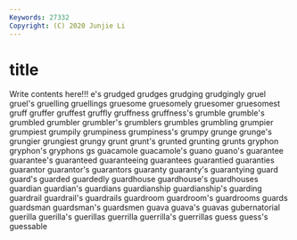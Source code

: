 ```yaml
---
Keywords: 27332
Copyright: (C) 2020 Junjie Li
---
```


# title

Write contents here!!!
e's 
grudged 
grudges 
grudging 
grudgingly 
gruel
gruel's 
gruelling 
gruellings 
gruesome 
gruesomely 
gruesomer 
gruesomest 
gruff 
gruffer 
gruffest
gruffly 
gruffness 
gruffness's 
grumble 
grumble's 
grumbled 
grumbler 
grumbler's 
grumblers 
grumbles
grumbling 
grumpier 
grumpiest 
grumpily 
grumpiness 
grumpiness's 
grumpy 
grunge 
grunge's 
grungier
grungiest 
grungy 
grunt 
grunt's 
grunted 
grunting 
grunts 
gryphon 
gryphon's 
gryphons
gs 
guacamole 
guacamole's 
guano 
guano's 
guarantee 
guarantee's 
guaranteed 
guaranteeing 
guarantees
guarantied 
guaranties 
guarantor 
guarantor's 
guarantors 
guaranty 
guaranty's 
guarantying 
guard 
guard's
guarded 
guardedly 
guardhouse 
guardhouse's 
guardhouses 
guardian 
guardian's 
guardians 
guardianship 
guardianship's
guarding 
guardrail 
guardrail's 
guardrails 
guardroom 
guardroom's 
guardrooms 
guards 
guardsman 
guardsman's
guardsmen 
guava 
guava's 
guavas 
gubernatorial 
guerilla 
guerilla's 
guerillas 
guerrilla 
guerrilla's
guerrillas 
guess 
guess's 
guessable 
